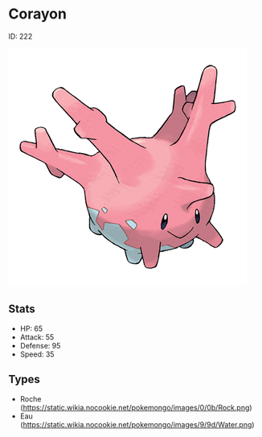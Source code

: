 # Corayon


ID: 222

![](https://raw.githubusercontent.com/PokeAPI/sprites/master/sprites/pokemon/other/official-artwork/222.png "Corayon")

## Stats


 - HP: 65
 - Attack: 55
 - Defense: 95
 - Speed: 35

## Types


 - Roche (https://static.wikia.nocookie.net/pokemongo/images/0/0b/Rock.png)
 - Eau (https://static.wikia.nocookie.net/pokemongo/images/9/9d/Water.png)
